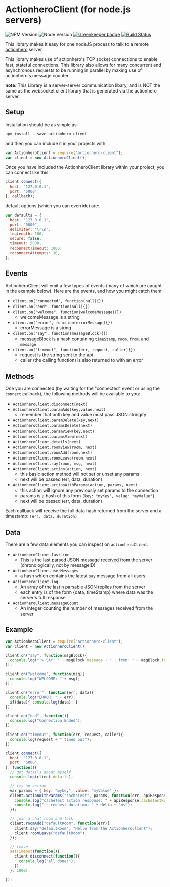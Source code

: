 # ActionheroClient (for node.js servers)

![NPM Version](https://img.shields.io/npm/v/actionhero-client.svg?style=flat) ![Node Version](https://img.shields.io/node/v/actionhero-client.svg?style=flat) [![Greenkeeper badge](https://badges.greenkeeper.io/actionhero/actionhero-client.svg)](https://greenkeeper.io/) [![Build Status](https://circleci.com/gh/actionhero/actionhero-client.png)](https://circleci.com/gh/actionhero/actionhero-client.png)

This library makes it easy for one nodeJS process to talk to a remote [actionhero](http://actionherojs.com/) server.

This library makes use of actionhero's TCP socket connections to enable fast, stateful connections.  This library also allows for many concurrent and asynchronous requests to be running in parallel by making use of actionhero's message counter.

**note:** This Library is a server-server communication libary, and is NOT the same as the websocket client library that is generated via the actionhero server.

## Setup

Installation should be as simple as:

```javascript
npm install --save actionhero-client
```

and then you can include it in your projects with:

```javascript
var ActionheroClient = require("actionhero-client");
var client = new ActionheroClient();
```

Once you have included the ActionheroClient library within your project, you can connect like this:

```javascript
client.connect({
  host: "127.0.0.1",
  port: "5000",
}, callback);
```

default options (which you can override) are:

```javascript
var defaults = {
  host: "127.0.0.1",
  port: "5000",
  delimiter: "\r\n",
  logLength: 100,
  secure: false,
  timeout: 5000,
  reconnectTimeout: 1000,
  reconnectAttempts: 10,
};
```

## Events

ActionheroClient will emit a few types of events (many of which are caught in the example below).  Here are the events, and how you might catch them:

* `client.on("connected", function(null){})`
* `client.on("end", function(null){})`
* `client.on("welcome", function(welcomeMessage){})`
  * welcomeMessage is a string
* `client.on("error", function(errorMessage){})`
  * errorMessage is a string
* `client.on("say", function(messageBlock){})`
  * messageBlock is a hash containing `timeStamp`, `room`, `from`, and `message`
* `client.on("timeout", function(err, request, caller){})`
  * request is the string sent to the api
  * caller (the calling function) is also returned to with an error
## Methods

One you are connected (by waiting for the "connected" event or using the `connect` callback), the following methods will be available to you:

* `ActionheroClient.disconnect(next)`
* `ActionheroClient.paramAdd(key,value,next)`
  * remember that both key and value must pass JSON.stringify
* `ActionheroClient.paramDelete(key,next)`
* `ActionheroClient.paramsDelete(next)`
* `ActionheroClient.paramView(key,next)`
* `ActionheroClient.paramsView(next)`
* `ActionheroClient.details(next)`
* `ActionheroClient.roomView(room, next)`
* `ActionheroClient.roomAdd(room,next)`
* `ActionheroClient.roomLeave(room,next)`
* `ActionheroClient.say(room, msg, next)`
* `ActionheroClient.action(action, next)`
  * this basic action method will not set or unset any params  
  * next will be passed (err, data, duration)
* `ActionheroClient.actionWithParams(action, params, next)`
  * this action will ignore any previously set params to the connection
  * params is a hash of this form `{key: "myKey", value: "myValue"}`
  * next will be passed (err, data, duration)

Each callback will receive the full data hash returned from the server and a timestamp: `(err, data, duration)`

## Data

There are a few data elements you can inspect on `actionheroClient`:

* `ActionheroClient.lastLine`
  * This is the last parsed JSON message received from the server (chronologically, not by messageID)
* `ActionheroClient.userMessages`
  * a hash which contains the latest `say` message from all users
* `ActionheroClient.log`
  * An array of the last n parsable JSON replies from the server
  * each entry is of the form {data, timeStamp} where data was the server's full response
* `ActionheroClient.messageCount`
  * An integer counting the number of messages received from the server

## Example

```javascript
var ActionheroClient = require("actionhero-client");
var client = new ActionheroClient();

client.on("say", function(msgBlock){
  console.log(" > SAY: " + msgBlock.message + " | from: " + msgBlock.from);
});

client.on("welcome", function(msg){
  console.log("WELCOME: " + msg);
});

client.on("error", function(err, data){
  console.log("ERROR: " + err);
  if(data){ console.log(data); }
});

client.on("end", function(){
  console.log("Connection Ended");
});

client.on("timeout", function(err, request, caller){
  console.log(request + " timed out");
});

client.connect({
  host: "127.0.0.1",
  port: "5000",
}, function(){
  // get details about myself
  console.log(client.details);

  // try an action
  var params = { key: "mykey", value: "myValue" };
  client.actionWithParams("cacheTest", params, function(err, apiResponse, delta){
    console.log("cacheTest action response: " + apiResponse.cacheTestResults.saveResp);
    console.log(" ~ request duration: " + delta + "ms");
  });

  // join a chat room and talk
  client.roomAdd("defaultRoom", function(err){
    client.say("defaultRoom", "Hello from the ActionheroClient");
    client.roomLeave("defaultRoom");
  });

  // leave
  setTimeout(function(){
    client.disconnect(function(){
      console.log("all done!");
    });
  }, 1000);

});
```
